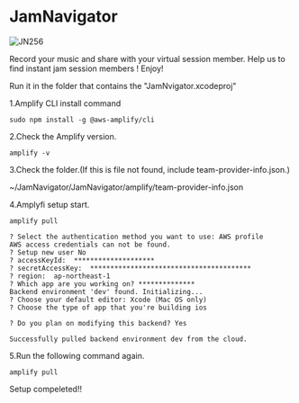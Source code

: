 # JamNavigator

![JN256](https://user-images.githubusercontent.com/34669114/145498929-dadff436-fe3c-4198-a269-2d0ac8fda85a.png)

Record your music and share with your virtual session member.
Help us to find instant jam session members !
Enjoy!

Run it in the folder that contains the "JamNvigator.xcodeproj"


1.Amplify CLI install command
```
sudo npm install -g @aws-amplify/cli
```

2.Check the Amplify version.
```
amplify -v
```

3.Check the folder.(If this is file not found, include team-provider-info.json.)

~/JamNavigator/JamNavigator/amplify/team-provider-info.json


4.Amplyfi setup start.
```
amplify pull
```

```
? Select the authentication method you want to use: AWS profile
AWS access credentials can not be found.
? Setup new user No
? accessKeyId:  ********************
? secretAccessKey:  ****************************************
? region:  ap-northeast-1
? Which app are you working on? **************
Backend environment 'dev' found. Initializing...
? Choose your default editor: Xcode (Mac OS only)
? Choose the type of app that you're building ios

? Do you plan on modifying this backend? Yes

Successfully pulled backend environment dev from the cloud.
```
5.Run the following command again.

```
amplify pull
```

Setup compeleted!!




